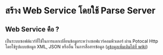# สร้าง Web Service โดยใช้ Parse Server

## Web Service คือ ?

เป็นระบบซอฟต์แวร์ที่ใช้ในการแลกเปลี่ยนข้อมูลระหว่างซอฟแวร์คอมพิวเตอร์ ผ่าน Potocal Http โดยใช้รูปแบบข้อมูล XML, JSON หรืออื่น ในการสื่อสารข้อมูล ([ดูข้อมูลเพิ่มเติมได้ที่ wiki](https://en.wikipedia.org/wiki/Web_service))

